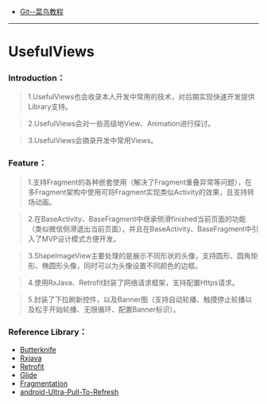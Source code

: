 * <a href="http://www.runoob.com/git/git-basic-operations.html">Git--菜鸟教程</a>
---

# UsefulViews
### Introduction：

   > 1.UsefulViews也会收录本人开发中常用的技术，对后期实现快速开发提供Library支持。

   > 2.UsefulViews会对一些高级地View、Animation进行探讨。

   > 3.UsefulViews会摘录开发中常用Views。
    
### Feature：

   > 1.支持Fragment的各种嵌套使用（解决了Fragment重叠异常等问题），在多Fragment架构中使用可将Fragment实现类似Activity的效果，且支持转场动画。

   > 2.在BaseActivity、BaseFragment中继承侧滑finished当前页面的功能（类似微信侧滑退出当前页面），并且在BaseActivity、BaseFragment中引入了MVP设计模式方便开发。

   > 3.ShapeImageView主要处理的是展示不同形状的头像，支持圆形、圆角矩形、椭圆形头像，同时可以为头像设置不同颜色的边框。

   > 4.使用RxJava、Retrofit封装了网络请求框架，支持配置Https请求。
   
   > 5.封装了下拉刷新控件，以及Banner图（支持自动轮播、触摸停止轮播以及松手开始轮播、无限循环、配置Banner标识）。


### Reference Library：

   * <a href="https://github.com/JakeWharton/butterknife">Butterknife</a>
   * <a href="https://github.com/ReactiveX/RxJava">Rxjava</a> 
   * <a href="https://github.com/square/retrofit">Retrofit</a> 
   * <a href="https://github.com/bumptech/glide">Glide</a> 
   * <a href="https://github.com/YoKeyword/Fragmentation">Fragmentation</a> 
   * <a href="https://github.com/liaohuqiu/android-Ultra-Pull-To-Refresh">android-Ultra-Pull-To-Refresh
</a> 
